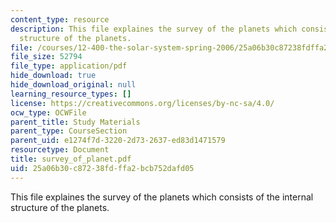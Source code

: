 ```yaml
---
content_type: resource
description: This file explaines the survey of the planets which consists of the internal
  structure of the planets.
file: /courses/12-400-the-solar-system-spring-2006/25a06b30c87238fdffa2bcb752dafd05_survey_of_planet.pdf
file_size: 52794
file_type: application/pdf
hide_download: true
hide_download_original: null
learning_resource_types: []
license: https://creativecommons.org/licenses/by-nc-sa/4.0/
ocw_type: OCWFile
parent_title: Study Materials
parent_type: CourseSection
parent_uid: e1274f7d-3220-2d73-2637-ed83d1471579
resourcetype: Document
title: survey_of_planet.pdf
uid: 25a06b30-c872-38fd-ffa2-bcb752dafd05
---
```

This file explaines the survey of the planets which consists of the internal structure of the planets.
